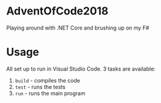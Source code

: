 # AdventOfCode2018
Playing around with .NET Core and brushing up on my F#

# Usage
All set up to run in Visual Studio Code. 3 tasks are available:
1) `build` - compiles the code
2) `test` - runs the tests
3) `run` - runs the main program
